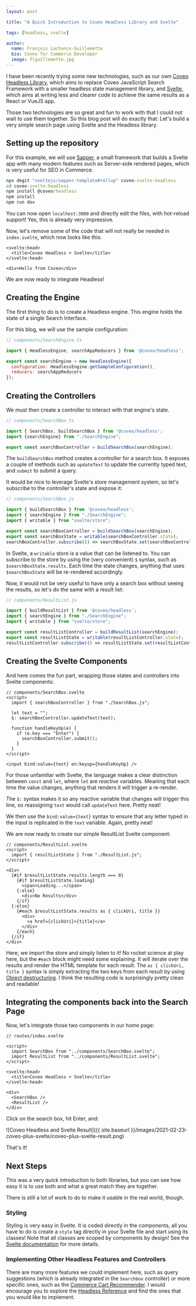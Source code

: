 ```yaml
---
layout: post

title: "A Quick Introduction to Coveo Headless Library and Svelte"

tags: [headless, svelte]

author:
  name: François Lachance-Guillemette
  bio: Coveo for Commerce Developer
  image: flguillemette.jpg
---
```


I have been recently trying some new technologies, such as our own [Coveo Headless Library](https://docs.coveo.com/en/headless), which aims to replace Coveo JavaScript Search Framework with a smaller headless state management library, and [Svelte](https://svelte.dev/), which aims at writing less and clearer code to achieve the same results as a React or VueJS app.

Those two technologies are so great and fun to work with that I could not wait to use them together. So this blog post will do exactly that: Let's build a very simple search page using Svelte and the Headless library.

<!-- more -->

## Setting up the repository

For this example, we will use [Sapper](https://sapper.svelte.dev/), a small framework that builds a Svelte app with many modern features such as Server-side rendered pages, which is very useful for SEO in Commerce.

```cmd
npx degit "sveltejs/sapper-template#rollup" coveo-svelte-headless
cd coveo-svelte-headless
npm install @coveo/headless
npm install
npm run dev
```

You can now open `localhost:3000` and directly edit the files, with hot-reload support! Yes, this is already very impressive.

Now, let's remove some of the code that will not really be needed in `index.svelte`, which now looks like this:

```svelte
<svelte:head>
  <title>Coveo Headless + Svelte</title>
</svelte:head>

<div>Hello from Coveo</div>
```

We are now ready to integrate Headless!

## Creating the Engine

The first thing to do is to create a Headless engine. This engine holds the state of a single Search Interface.

For this blog, we will use the sample configuration:

```js
// components/SearchEngine.ts

import { HeadlessEngine, searchAppReducers } from '@coveo/headless';

export const searchEngine = new HeadlessEngine({
  configuration: HeadlessEngine.getSampleConfiguration(),
  reducers: searchAppReducers
});
```

## Creating the Controllers

We must then create a controller to interact with that engine's state.

```js
// components/SearchBox.ts

import { SearchBox, buildSearchBox } from '@coveo/headless';
import {searchEngine} from "./SearchEngine";

export const searchBoxController = buildSearchBox(searchEngine);
```

The `buildSearchBox` method creates a controller for a search box. It exposes a couple of methods such as `updateText` to update the currently typed text, and `submit` to submit a query.

It would be nice to leverage Svelte's store management system, so let's subscribe to the controller's state and expose it:

```js
// components/SearchBox.js

import { buildSearchBox } from '@coveo/headless';
import { searchEngine } from "./SearchEngine";
import { writable } from "svelte/store";

export const searchBoxController = buildSearchBox(searchEngine);
export const searchBoxState = writable(searchBoxController.state);
searchBoxController.subscribe(() => searchBoxState.set(searchBoxController.state));
```

In Svelte, a `writable` store is a value that can be listened to. You can subscribe to the store by using the (very convenient) `$` syntax, such as `$searchBoxState.results`. Each time the state changes, anything that uses `$searchBoxState` will be re-rendered accordingly.

Now, it would not be very useful to have only a search box without seeing the results, so let's do the same with a result list:

```js
// components/ResultList.js

import { buildResultList } from '@coveo/headless';
import { searchEngine } from "./SearchEngine";
import { writable } from "svelte/store";

export const resultListController = buildResultList(searchEngine);
export const resultListState = writable(resultListController.state);
resultListController.subscribe(() => resultListState.set(resultListController.state));
```

## Creating the Svelte Components

And here comes the fun part, wrapping those states and controllers into Svelte components:

```svelte
// components/SearchBox.svelte
<script>
  import { searchBoxController } from "./SearchBox.js";

  let text = "";
  $: searchBoxController.updateText(text);

  function handleKeyUp(e) {
    if (e.key === "Enter") {
      searchBoxController.submit();
    }
  }
</script>

<input bind:value={text} on:keyup={handleKeyUp} />
```

For those unfamiliar with Svelte, the language makes a clear distinction between `const` and `let`, where `let` are *reactive* variables. Meaning that each time the value changes, anything that renders it will trigger a re-render.

The `$:` syntax makes it so any reactive variable that changes will trigger this line, so reassigning `text` would call `updateText` here. Pretty neat!

We then use the `bind:value={text}` syntax to ensure that any letter typed in the input is replicated in the `text` variable. Again, pretty neat!

We are now ready to create our simple ResultList Svelte component:

```svelte
// components/ResultList.svelte
<script>
  import { resultListState } from "./ResultList.js";
</script>

<div>
  {#if $resultListState.results.length === 0}
    {#if $resultListState.loading}
      <span>Loading...</span>
    {:else}
      <div>No Results</div>
    {/if}
  {:else}
    {#each $resultListState.results as { clickUri, title }}
      <div>
        <a href={clickUri}>{title}</a>
      </div>
    {/each}
  {/if}
</div>
```

Here, we import the store and simply listen to it! No rocket science at play here, but the `#each` block might need some explaining. It will iterate over the results and render the HTML template for each result. The `as { clickUri, title }` syntax is simply extracting the two keys from each result by using [Object destructuring](https://developer.mozilla.org/en-US/docs/Web/JavaScript/Reference/Operators/Destructuring_assignment#object_destructuring). I think the resulting code is surprisingly pretty clean and readable!

## Integrating the components back into the Search Page

Now, let's integrate those two components in our home page:

```svelte
// routes/index.svelte

<script>
  import SearchBox from "../components/SearchBox.svelte";
  import ResultList from "../components/ResultList.svelte";
</script>

<svelte:head>
  <title>Coveo Headless + Svelte</title>
</svelte:head>

<div>
  <SearchBox />
  <ResultList />
</div>
```

Click on the search box, hit Enter, and:

![Coveo Headless and Svelte Result]({{ site.baseurl }}/images/2021-02-23-coveo-plus-svelte/coveo-plus-svelte-result.png)

That's it!

## Next Steps

This was a very quick introduction to both libraries, but you can see how easy it is to use both and what a great match they are together.

There is still a lot of work to do to make it usable in the real world, though.

### Styling

Styling is very easy in Svelte. It is coded directly in the components, all you have to do is create a `style` tag directly in your Svelte file and start using its classes! Note that all classes are scoped by components by design! See the [Svelte documentation](https://svelte.dev/docs#style) for more details.

### Implementing Other Headless Features and Controllers

There are many more features we could implement here, such as query suggestions (which is already integrated in the `Searchbox` controller) or more specific ones, such as the [Commerce Cart Recommender](https://docs.coveo.com/en/headless/0.1.0/reference/controllers/cart-recommendations/). I would encourage you to explore the [Headless Reference](https://docs.coveo.com/en/headless/0.1.0/reference/) and find the ones that you would like to implement.
